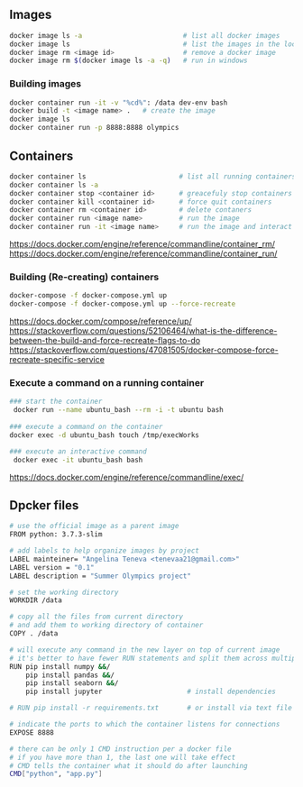 
## Images

```bash
docker image ls -a                         # list all docker images
docker image ls                            # list the images in the local repo
docker image rm <image id>                 # remove a docker image
docker image rm $(docker image ls -a -q)   # run in windows
```

### Building images 
```bash
docker container run -it -v "%cd%": /data dev-env bash
docker build -t <image name> .   # create the image 
docker image ls
docker container run -p 8888:8888 olympics
```


## Containers
```bash
docker container ls                       # list all running containers
docker container ls -a
docker container stop <container id>      # greacefuly stop containers
docker container kill <container id>      # force quit containers
docker container rm <container id>        # delete contaners
docker container run <image name>         # run the image
docker container run -it <image name>     # run the image and interact with it
```
https://docs.docker.com/engine/reference/commandline/container_rm/
https://docs.docker.com/engine/reference/commandline/container_run/

### Building (Re-creating) containers
```bash
docker-compose -f docker-compose.yml up
docker-compose -f docker-compose.yml up --force-recreate
```
https://docs.docker.com/compose/reference/up/
https://stackoverflow.com/questions/52106464/what-is-the-difference-between-the-build-and-force-recreate-flags-to-do
https://stackoverflow.com/questions/47081505/docker-compose-force-recreate-specific-service

### Execute a command on a running container
```bash
### start the container
 docker run --name ubuntu_bash --rm -i -t ubuntu bash
 
### execute a command on the container
docker exec -d ubuntu_bash touch /tmp/execWorks

### execute an interactive command 
 docker exec -it ubuntu_bash bash
```
https://docs.docker.com/engine/reference/commandline/exec/

## Dpcker files
```bash
# use the official image as a parent image
FROM python: 3.7.3-slim    

# add labels to help organize images by project
LABEL mainteiner= "Angelina Teneva <tenevaa21@gmail.com>"
LABEL version = "0.1"
LABEL description = "Summer Olympics project"

# set the working directory
WORKDIR /data      

# copy all the files from current directory 
# and add them to working directory of container
COPY . /data       

# will execute any command in the new layer on top of current image
# it's better to have fewer RUN statements and split them across multiple lines
RUN pip install numpy &&/
    pip install pandas &&/
    pip install seaborn &&/
    pip install jupyter                     # install dependencies

# RUN pip install -r requirements.txt       # or install via text file

# indicate the ports to which the container listens for connections
EXPOSE 8888       

# there can be only 1 CMD instruction per a docker file
# if you have more than 1, the last one will take effect
# CMD tells the container what it should do after launching
CMD["python", "app.py"]

```
